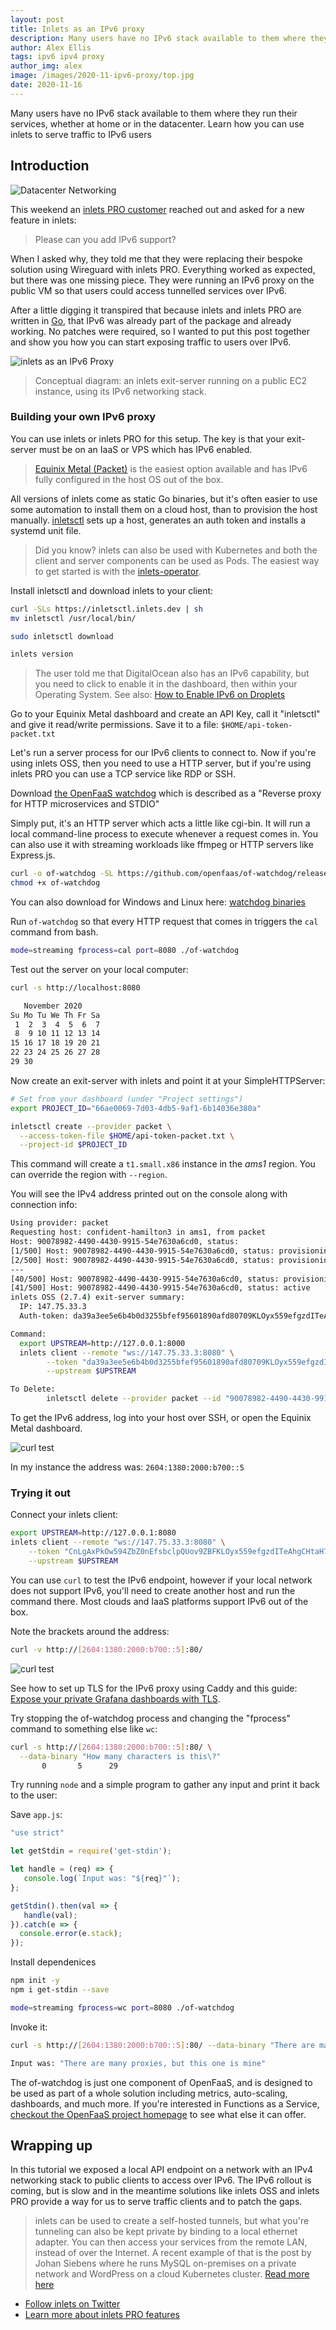 ```yaml
---
layout: post
title: Inlets as an IPv6 proxy
description: Many users have no IPv6 stack available to them where they run their services, whether at home or in the datacenter. Learn how you can use inlets to serve traffic to IPv6 users
author: Alex Ellis
tags: ipv6 ipv4 proxy
author_img: alex
image: /images/2020-11-ipv6-proxy/top.jpg
date: 2020-11-16
---
```


Many users have no IPv6 stack available to them where they run their services, whether at home or in the datacenter. Learn how you can use inlets to serve traffic to IPv6 users

## Introduction

![Datacenter Networking](/images/2020-11-ipv6-proxy/top.jpg)

This weekend an [inlets PRO customer](https://inlets.dev/) reached out and asked for a new feature in inlets:

> Please can you add IPv6 support?

When I asked why, they told me that they were replacing their bespoke solution using Wireguard with inlets PRO. Everything worked as expected, but there was one missing piece. They were running an IPv6 proxy on the public VM so that users could access tunnelled services over IPv6.

After a little digging it transpired that because inlets and inlets PRO are written in [Go](https://golang.org), that IPv6 was already part of the package and already working. No patches were required, so I wanted to put this post together and show you how you can start exposing traffic to users over IPv6.

![inlets as an IPv6 Proxy](/images/2020-11-ipv6-proxy/conceptual.png)

> Conceptual diagram: an inlets exit-server running on a public EC2 instance, using its IPv6 networking stack.

### Building your own IPv6 proxy

You can use inlets or inlets PRO for this setup. The key is that your exit-server must be on an IaaS or VPS which has IPv6 enabled.

> [Equinix Metal (Packet)](https://metal.equinix.com) is the easiest option available and has IPv6 fully configured in the host OS out of the box.

All versions of inlets come as static Go binaries, but it's often easier to use some automation to install them on a cloud host, than to provision the host manually. [inletsctl](https://github.com/inlets/inletsctl) sets up a host, generates an auth token and installs a systemd unit file.

> Did you know? inlets can also be used with Kubernetes and both the client and server components can be used as Pods. The easiest way to get started is with the [inlets-operator](https://github.com/inlets/inlets-operator).

Install inletsctl and download inlets to your client:

```bash
curl -SLs https://inletsctl.inlets.dev | sh
mv inletsctl /usr/local/bin/

sudo inletsctl download

inlets version
```

> The user told me that DigitalOcean also has an IPv6 capability, but you need to click to enable it in the dashboard, then within your Operating System. See also: [How to Enable IPv6 on Droplets](https://www.digitalocean.com/docs/networking/ipv6/how-to/enable/)

Go to your Equinix Metal dashboard and create an API Key, call it "inletsctl" and give it read/write permissions. Save it to a file: `$HOME/api-token-packet.txt`

Let's run a server process for our IPv6 clients to connect to. Now if you're using inlets OSS, then you need to use a HTTP server, but if you're using inlets PRO you can use a TCP service like RDP or SSH.

Download [the OpenFaaS watchdog](https://github.com/openfaas/of-watchdog) which is described as a "Reverse proxy for HTTP microservices and STDIO"

Simply put, it's an HTTP server which acts a little like cgi-bin. It will run a local command-line process to execute whenever a request comes in. You can also use it with streaming workloads like ffmpeg or HTTP servers like Express.js.

```bash
curl -o of-watchdog -SL https://github.com/openfaas/of-watchdog/releases/download/0.8.1/of-watchdog-darwin
chmod +x of-watchdog
```

You can also download for Windows and Linux here: [watchdog binaries](https://github.com/openfaas/of-watchdog/releases/tag/0.8.1)

Run `of-watchdog` so that every HTTP request that comes in triggers the `cal` command from bash.

```bash
mode=streaming fprocess=cal port=8080 ./of-watchdog
```

Test out the server on your local computer:

```bash
curl -s http://localhost:8080

   November 2020      
Su Mo Tu We Th Fr Sa  
 1  2  3  4  5  6  7  
 8  9 10 11 12 13 14  
15 16 17 18 19 20 21  
22 23 24 25 26 27 28  
29 30
```

Now create an exit-server with inlets and point it at your SimpleHTTPServer:

```bash
# Set from your dashboard (under "Project settings")
export PROJECT_ID="66ae0069-7d03-4db5-9af1-6b14036e380a"

inletsctl create --provider packet \
  --access-token-file $HOME/api-token-packet.txt \
  --project-id $PROJECT_ID
```

This command will create a `t1.small.x86` instance in the *ams1* region. You can override the region with `--region`.

You will see the IPv4 address printed out on the console along with connection info:

```bash
Using provider: packet
Requesting host: confident-hamilton3 in ams1, from packet
Host: 90078982-4490-4430-9915-54e7630a6cd0, status: 
[1/500] Host: 90078982-4490-4430-9915-54e7630a6cd0, status: provisioning
[2/500] Host: 90078982-4490-4430-9915-54e7630a6cd0, status: provisioning
---
[40/500] Host: 90078982-4490-4430-9915-54e7630a6cd0, status: provisioning
[41/500] Host: 90078982-4490-4430-9915-54e7630a6cd0, status: active
inlets OSS (2.7.4) exit-server summary:
  IP: 147.75.33.3
  Auth-token: da39a3ee5e6b4b0d3255bfef95601890afd80709KLOyx559efgzdITeAhgCHtaH74zysHZ

Command:
  export UPSTREAM=http://127.0.0.1:8000
  inlets client --remote "ws://147.75.33.3:8080" \
        --token "da39a3ee5e6b4b0d3255bfef95601890afd80709KLOyx559efgzdITeAhgCHtaH74zysHZ" \
        --upstream $UPSTREAM

To Delete:
        inletsctl delete --provider packet --id "90078982-4490-4430-9915-54e7630a6cd0"
```

To get the IPv6 address, log into your host over SSH, or open the Equinix Metal dashboard.

![curl test](/images/2020-11-ipv6-proxy/packet-dashboard.png)

In my instance the address was: `2604:1380:2000:b700::5`

### Trying it out

Connect your inlets client:

```bash
export UPSTREAM=http://127.0.0.1:8080
inlets client --remote "ws://147.75.33.3:8080" \
    --token "CnLgAxPkOw594ZbZ0nEfsbclpQUov9ZBFKLOyx559efgzdITeAhgCHtaH74zysHZ" \
    --upstream $UPSTREAM
```

You can use `curl` to test the IPv6 endpoint, however if your local network does not support IPv6, you'll need to create another host and run the command there. Most clouds and IaaS platforms support IPv6 out of the box.

Note the brackets around the address:

```bash
curl -v http://[2604:1380:2000:b700::5]:80/
```

![curl test](/images/2020-11-ipv6-proxy/curl-test.png)

See how to set up TLS for the IPv6 proxy using Caddy and this guide: [Expose your private Grafana dashboards with TLS](https://blog.alexellis.io/expose-grafana-dashboards/).

Try stopping the of-watchdog process and changing the "fprocess" command to something else like `wc`:

```bash
curl -s http://[2604:1380:2000:b700::5]:80/ \
  --data-binary "How many characters is this\?"
       0       5      29
```

Try running `node` and a simple program to gather any input and print it back to the user:

Save `app.js`:

```javascript
"use strict"

let getStdin = require('get-stdin');

let handle = (req) => {
   console.log(`Input was: "${req}"`);
};

getStdin().then(val => {
   handle(val);
}).catch(e => {
  console.error(e.stack);
});
```

Install dependenices
```bash
npm init -y
npm i get-stdin --save

mode=streaming fprocess=wc port=8080 ./of-watchdog
```

Invoke it:

```bash
curl -s http://[2604:1380:2000:b700::5]:80/ --data-binary "There are many proxies, but this one is mine"

Input was: "There are many proxies, but this one is mine"
```

The of-watchdog is just one component of OpenFaaS, and is designed to be used as part of a whole solution including metrics, auto-scaling, dashboards, and much more. If you're interested in Functions as a Service, [checkout the OpenFaaS project homepage](https://www.openfaas.com/) to see what else it can offer.

## Wrapping up

In this tutorial we exposed a local API endpoint on a network with an IPv4 networking stack to public clients to access over IPv6. The IPv6 rollout is coming, but is slow and in the meantime solutions like inlets OSS and inlets PRO provide a way for us to serve traffic clients and to patch the gaps.

> inlets can be used to create a self-hosted tunnels, but what you're tunneling can also be kept private by binding to a local ethernet adapter. You can then access your services from the remote LAN, instead of over the Internet. A recent example of that is the post by Johan Siebens where he runs MySQL on-premises on a private network and WordPress on a cloud Kubernetes cluster. [Read more here](https://inlets.dev/blog/2020/11/06/hybrid-cloud-with-inlets.html)

* [Follow inlets on Twitter](https://twitter.com/inletsdev/)
* [Learn more about inlets PRO features](https://inlets.dev/)
